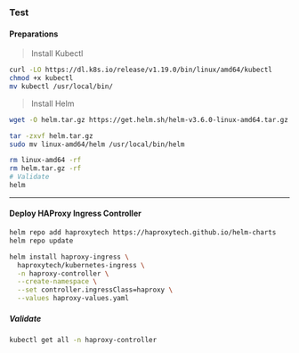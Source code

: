 
### Test

#### Preparations

> Install Kubectl

```bash
curl -LO https://dl.k8s.io/release/v1.19.0/bin/linux/amd64/kubectl
chmod +x kubectl
mv kubectl /usr/local/bin/
```


> Install Helm

```bash
wget -O helm.tar.gz https://get.helm.sh/helm-v3.6.0-linux-amd64.tar.gz

tar -zxvf helm.tar.gz
sudo mv linux-amd64/helm /usr/local/bin/helm

rm linux-amd64 -rf
rm helm.tar.gz -rf
# Validate
helm
```


---


#### Deploy HAProxy Ingress Controller

```bash
helm repo add haproxytech https://haproxytech.github.io/helm-charts
helm repo update
```

```bash
helm install haproxy-ingress \
  haproxytech/kubernetes-ingress \
  -n haproxy-controller \
  --create-namespace \
  --set controller.ingressClass=haproxy \
  --values haproxy-values.yaml
```

##### Validate

```bash
kubectl get all -n haproxy-controller
```









